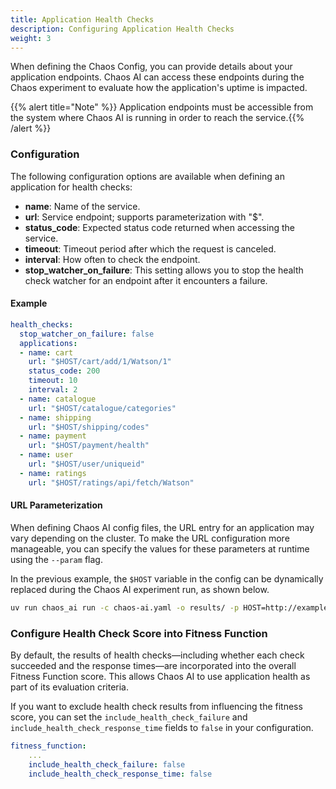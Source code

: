 ```yaml
---
title: Application Health Checks
description: Configuring Application Health Checks
weight: 3
---
```


When defining the Chaos Config, you can provide details about your application endpoints. Chaos AI can access these endpoints during the Chaos experiment to evaluate how the application's uptime is impacted.

{{% alert title="Note" %}} Application endpoints must be accessible from the system where Chaos AI is running in order to reach the service.{{% /alert %}}

### Configuration

The following configuration options are available when defining an application for health checks:
- **name**: Name of the service.
- **url**: Service endpoint; supports parameterization with "$<KEY>".
- **status_code**: Expected status code returned when accessing the service.
- **timeout**: Timeout period after which the request is canceled.
- **interval**: How often to check the endpoint.
- **stop_watcher_on_failure**: This setting allows you to stop the health check watcher for an endpoint after it encounters a failure.

#### Example

```yaml
health_checks:
  stop_watcher_on_failure: false
  applications:
  - name: cart
    url: "$HOST/cart/add/1/Watson/1"
    status_code: 200
    timeout: 10
    interval: 2
  - name: catalogue
    url: "$HOST/catalogue/categories"
  - name: shipping
    url: "$HOST/shipping/codes"
  - name: payment
    url: "$HOST/payment/health"
  - name: user
    url: "$HOST/user/uniqueid"
  - name: ratings
    url: "$HOST/ratings/api/fetch/Watson"
```

#### URL Parameterization

When defining Chaos AI config files, the URL entry for an application may vary depending on the cluster. To make the URL configuration more manageable, you can specify the values for these parameters at runtime using the `--param` flag.

In the previous example, the `$HOST` variable in the config can be dynamically replaced during the Chaos AI experiment run, as shown below.

```bash
uv run chaos_ai run -c chaos-ai.yaml -o results/ -p HOST=http://example.cluster.url/nginx
```

### Configure Health Check Score into Fitness Function

By default, the results of health checks—including whether each check succeeded and the response times—are incorporated into the overall Fitness Function score. This allows Chaos AI to use application health as part of its evaluation criteria.

If you want to exclude health check results from influencing the fitness score, you can set the `include_health_check_failure` and `include_health_check_response_time` fields to `false` in your configuration.

```yaml
fitness_function:
    ...
    include_health_check_failure: false
    include_health_check_response_time: false
```
